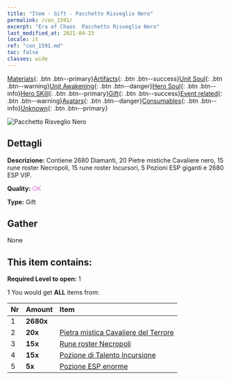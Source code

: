 ```yaml
---
title: "Item - Gift - Pacchetto Risveglio Nero"
permalink: /con_1591/
excerpt: "Era of Chaos  Pacchetto Risveglio Nero"
last_modified_at: 2021-04-23
locale: it
ref: "con_1591.md"
toc: false
classes: wide
---
```

 [Materials](/ItemsIT/){: .btn .btn--primary}[Artifacts](/ItemsIT/Artifacts/){: .btn .btn--success}[Unit Soul](/ItemsIT/UnitSoul/){: .btn .btn--warning}[Unit Awakening](/ItemsIT/UnitAwakening/){: .btn .btn--danger}[Hero Soul](/ItemsIT/HeroSoul/){: .btn .btn--info}[Hero SKill](/ItemsIT/HeroSkill/){: .btn .btn--primary}[Gift](/ItemsIT/Gift/){: .btn .btn--success}[Event related](/ItemsIT/Events/){: .btn .btn--warning}[Avatars](/ItemsIT/Avatars/){: .btn .btn--danger}[Consumables](/ItemsIT/Consumables/){: .btn .btn--info}[Unknown](/ItemsIT/Unknown/){: .btn .btn--primary}

 ![Pacchetto Risveglio Nero](/images/t/i_907203.png)

## Dettagli
 **Descrizione:** Contiene 2680 Diamanti, 20 Pietre mistiche Cavaliere nero, 15 rune roster Necropoli, 15 rune roster Incursori, 5 Pozioni ESP giganti e 2680 ESP VIP.

 **Quality:** <span style="color: #DA70D6">OK</span>

 **Type:** Gift

## Gather

  None

## This item contains:

 **Required Level to open:** 1

 1 You would get **ALL** items  from:

  | Nr | Amount |     Item    |
  |:---|:-------|:------------|
  | 1 |  **2680x** | <i class="fas fa-gem"/> |  | 
  | 2 |  **20x** | [Pietra mistica Cavaliere del Terrore](/ItemsIT/unt_302/) |  | 
  | 3 |  **15x** | [Rune roster Necropoli](/ItemsIT/con_755/) |  | 
  | 4 |  **15x** | [Pozione di Talento Incursione](/ItemsIT/con_788/) |  | 
  | 5 |  **5x** | [Pozione ESP enorme](/ItemsIT/con_703/) |  | 
